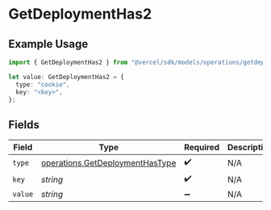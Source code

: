 # GetDeploymentHas2

## Example Usage

```typescript
import { GetDeploymentHas2 } from "@vercel/sdk/models/operations/getdeployment.js";

let value: GetDeploymentHas2 = {
  type: "cookie",
  key: "<key>",
};
```

## Fields

| Field                                                                              | Type                                                                               | Required                                                                           | Description                                                                        |
| ---------------------------------------------------------------------------------- | ---------------------------------------------------------------------------------- | ---------------------------------------------------------------------------------- | ---------------------------------------------------------------------------------- |
| `type`                                                                             | [operations.GetDeploymentHasType](../../models/operations/getdeploymenthastype.md) | :heavy_check_mark:                                                                 | N/A                                                                                |
| `key`                                                                              | *string*                                                                           | :heavy_check_mark:                                                                 | N/A                                                                                |
| `value`                                                                            | *string*                                                                           | :heavy_minus_sign:                                                                 | N/A                                                                                |